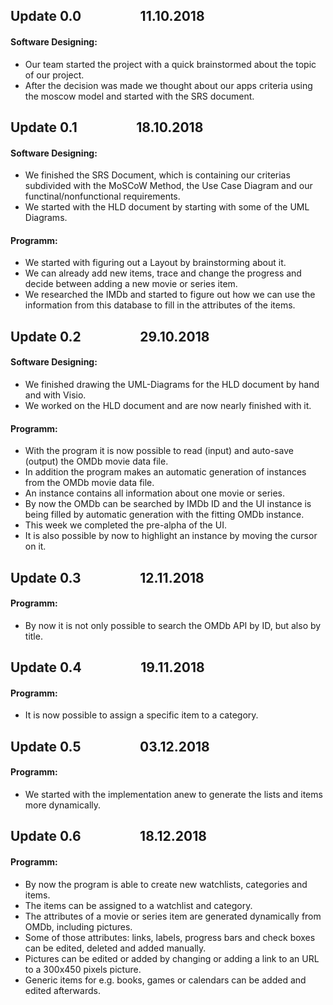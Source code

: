 ## Update 0.0  &nbsp;&nbsp;&nbsp;&nbsp;&nbsp;&nbsp;&nbsp;&nbsp;&nbsp;&nbsp;&nbsp;&nbsp;&nbsp;&nbsp;&nbsp;&nbsp;&nbsp; 11.10.2018
#### Software Designing:
- Our team started the project with a quick brainstormed about the topic of our project.
- After the decision was made we thought about our apps criteria using the moscow model and started with the SRS document.

## Update 0.1  &nbsp;&nbsp;&nbsp;&nbsp;&nbsp;&nbsp;&nbsp;&nbsp;&nbsp;&nbsp;&nbsp;&nbsp;&nbsp;&nbsp;&nbsp;&nbsp;&nbsp; 18.10.2018
#### Software Designing:
- We finished the SRS Document, which is containing our criterias subdivided with the MoSCoW Method, the Use Case Diagram and our functinal/nonfunctional requirements. 
- We started with the HLD document by starting with some of the UML Diagrams.

#### Programm:
- We started with figuring out a Layout by brainstorming about it.
- We can already add new items, trace and change the progress and decide between adding a new movie or series item.
- We researched the IMDb and started to figure out how we can use the information from this database to fill in the attributes of the items.

## Update 0.2  &nbsp;&nbsp;&nbsp;&nbsp;&nbsp;&nbsp;&nbsp;&nbsp;&nbsp;&nbsp;&nbsp;&nbsp;&nbsp;&nbsp;&nbsp;&nbsp;&nbsp; 29.10.2018
#### Software Designing:
- We finished drawing the UML-Diagrams for the HLD document by hand and with Visio.
- We worked on the HLD document and are now nearly finished with it.

#### Programm:
- With the program it is now possible to read (input) and auto-save (output) the OMDb movie data file. 
- In addition the program makes an automatic generation of instances from the OMDb movie data file. 
- An instance contains all information about one movie or series. 
- By now the OMDb can be searched by IMDb ID and the UI instance is being filled by automatic generation with the fitting OMDb instance. 
- This week we completed the pre-alpha of the UI. 
- It is also possible by now to highlight an instance by moving the cursor on it.

## Update 0.3  &nbsp;&nbsp;&nbsp;&nbsp;&nbsp;&nbsp;&nbsp;&nbsp;&nbsp;&nbsp;&nbsp;&nbsp;&nbsp;&nbsp;&nbsp;&nbsp;&nbsp; 12.11.2018
#### Programm:
- By now it is not only possible to search the OMDb API by ID, but also by title.

## Update 0.4  &nbsp;&nbsp;&nbsp;&nbsp;&nbsp;&nbsp;&nbsp;&nbsp;&nbsp;&nbsp;&nbsp;&nbsp;&nbsp;&nbsp;&nbsp;&nbsp;&nbsp; 19.11.2018
#### Programm:
- It is now possible to assign a specific item to a category.

## Update 0.5  &nbsp;&nbsp;&nbsp;&nbsp;&nbsp;&nbsp;&nbsp;&nbsp;&nbsp;&nbsp;&nbsp;&nbsp;&nbsp;&nbsp;&nbsp;&nbsp;&nbsp; 03.12.2018
#### Programm:
- We started with the implementation anew to generate the lists and items more dynamically.

## Update 0.6  &nbsp;&nbsp;&nbsp;&nbsp;&nbsp;&nbsp;&nbsp;&nbsp;&nbsp;&nbsp;&nbsp;&nbsp;&nbsp;&nbsp;&nbsp;&nbsp;&nbsp; 18.12.2018
#### Programm:
- By now the program is able to create new watchlists, categories and items. 
- The items can be assigned to a watchlist and category.
- The attributes of a movie or series item are generated dynamically from OMDb, including pictures.
- Some of those attributes: links, labels, progress bars and check boxes can be edited, deleted and added manually.
- Pictures can be edited or added by changing or adding a link to an URL to a 300x450 pixels picture.
- Generic items for e.g. books, games or calendars can be added and edited afterwards.
